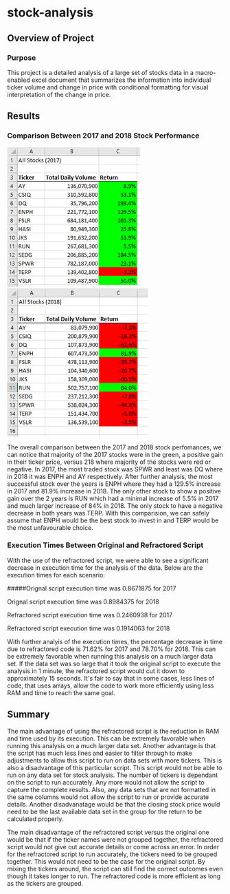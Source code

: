 # stock-analysis
## Overview of Project
### Purpose
This project is a detailed analysis of a large set of stocks data in a macro-enabled excel document that summarizes the information into individual ticker volume and change in price with conditional formatting for visual interpretation of the change in price.

## Results

### Comparison Between 2017 and 2018 Stock Performance
![2017](resources/VBA_Challenge_2017.png) ![2018](resources/VBA_Challenge_2018.png) 

The overall comparison between the 2017 and 2018 stock perfomances, we can notice that majority of the 2017 stocks were in the green, a positive gain in their ticker price, versus 218 where majority of the stocks were red or negative. In 2017, the most traded stock was SPWR and least was DQ where in 2018 it was ENPH and AY respectively. After further analysis, the most successful stock over the years is ENPH where they had a 129.5% increase in 2017 and 81.9% increase in 2018. The only other stock to show a positive gain over the 2 years is RUN which had a minimal increase of 5.5% in 2017 and much larger increase of 84% in 2018. The only stock to have a negative decrease in both years was TERP. With this comparision, we can safely assume that ENPH would be the best stock to invest in and TERP would be the most unfavourable choice. 

### Execution Times Between Original and Refractored Script
With the use of the refractored script, we were able to see a significant decrease in execution time for the analysis of the data. Below are the execution times for each scenario:

#####Orignal script execution time was 0.8671875 for 2017

Orignal script execution time was 0.8984375 for 2018

Refractored script execution time was 0.2460938 for 2017

Refractored script execution time was 0.1914063 for 2018

With further analyis of the execution times, the percentage decrease in time due to refractored code is 71.62% for 2017 and 78.70% for 2018. This can be extremely favorable when running this analysis on a much larger data set. If the data set was so large that it took the original script to execute the analysis in 1 minute, the refractored script would cut it down to approximately 15 seconds. It's fair to say that in some cases, less lines of code, that uses arrays, allow the code to work more efficiently using less RAM and time to reach the same goal.

## Summary

The main advantage of using the refractored script is the reduction in RAM and time used by its execution. This can be extremely favorable when running this analysis on a much larger data set. Another advantage is that the script has much less lines and easier to filter through to make adjustments to allow this script to run on data sets with more tickers. This is also a disadvantage of this particular script. This script would not be able to run on any data set for stock analysis. The number of tickers is dependant on the script to run accurately. Any more would not allow the script to capture the complete results. Also, any data sets that are not formatted in the same columns would not allow the script to run or provide accurate details. Another disadvanatage would be that the closing stock price would need to be the last available data set in the group for the return to be calculated properly.

The main disadvantage of the refractored script versus the original one would be that if the ticker names were not grouped together, the refractored script would not give out accurate details or come across an error. In order for the refractored script to run accurately, the tickers need to be grouped together. This would not need to be the case for the original script. By mixing the tickers around, the script can still find the correct outcomes even though it takes longer to run. The refractored code is more efficient as long as the tickers are grouped.
